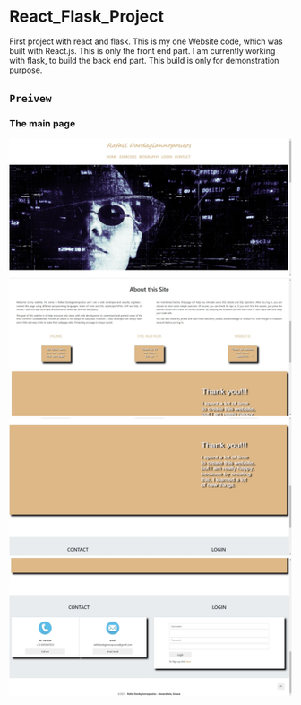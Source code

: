 # React_Flask_Project
First project with react and flask. This is my one Website code, which was built with React.js. This is only the front end part. I am currently working with flask, to build the back end part. This build is only for demonstration purpose.
###
## `Preivew`
### 
### The main page
![ScreenShot](https://github.com/Rafail1992/MyOwnWebSite/blob/main/1.jpg)
![ScreenShot](https://github.com/Rafail1992/MyOwnWebSite/blob/main/2.jpg)
![ScreenShot](https://github.com/Rafail1992/MyOwnWebSite/blob/main/3.jpg)
![ScreenShot](https://github.com/Rafail1992/MyOwnWebSite/blob/main/4.jpg)
##





